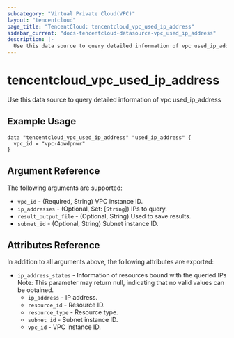```yaml
---
subcategory: "Virtual Private Cloud(VPC)"
layout: "tencentcloud"
page_title: "TencentCloud: tencentcloud_vpc_used_ip_address"
sidebar_current: "docs-tencentcloud-datasource-vpc_used_ip_address"
description: |-
  Use this data source to query detailed information of vpc used_ip_address
---
```


# tencentcloud_vpc_used_ip_address

Use this data source to query detailed information of vpc used_ip_address

## Example Usage

```hcl
data "tencentcloud_vpc_used_ip_address" "used_ip_address" {
  vpc_id = "vpc-4owdpnwr"
}
```

## Argument Reference

The following arguments are supported:

* `vpc_id` - (Required, String) VPC instance ID.
* `ip_addresses` - (Optional, Set: [`String`]) IPs to query.
* `result_output_file` - (Optional, String) Used to save results.
* `subnet_id` - (Optional, String) Subnet instance ID.

## Attributes Reference

In addition to all arguments above, the following attributes are exported:

* `ip_address_states` - Information of resources bound with the queried IPs Note: This parameter may return null, indicating that no valid values can be obtained.
  * `ip_address` - IP address.
  * `resource_id` - Resource ID.
  * `resource_type` - Resource type.
  * `subnet_id` - Subnet instance ID.
  * `vpc_id` - VPC instance ID.



